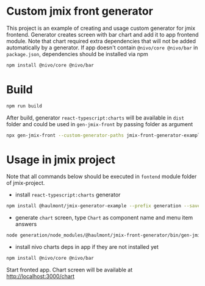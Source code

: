 # Custom jmix front generator 

This project is an example of creating and usage custom generator for jmix frontend.
Generator creates screen with bar chart and add it to app frontend module. 
Note that chart required extra dependencies that will not be added automatically by a generator. 
If app doesn't contain `@nivo/core @nivo/bar` in `package.json`, dependencies should be installed via npm 
```bash
npm install @nivo/core @nivo/bar
```

# Build 

```bash
npm run build
```
After build, generator `react-typescript:charts` will be available in `dist` folder and could be 
used in `gen-jmix-front` by passing folder as argument
```bash
npx gen-jmix-front --custom-generator-paths jmix-front-generator-example/dist
```


# Usage in jmix project

Note that all commands below should be executed in `fontend` module folder of jmix-project.

* install `react-typescript:charts` generator
```bash
npm install @haulmont/jmix-generator-example --prefix generation --save-dev
```

* generate `chart` screen, type `Chart` as component name and menu item answers 
```bash
node generation/node_modules/@haulmont/jmix-front-generator/bin/gen-jmix-front.js react-typescript:charts --custom-generator-paths generation/node_modules/@haulmont/jmix-generator-example/dist --model generation/projectModel.json --dest src/app --dirShift ../

```

* install nivo charts deps in app if they are not installed yet
```bash
npm install @nivo/core @nivo/bar
```

Start fronted app. Chart screen will be available at [http://localhost:3000/chart](http://localhost:3000/chart)

